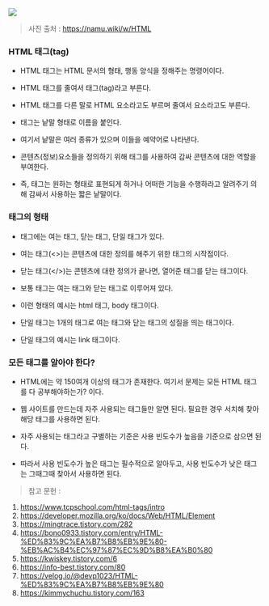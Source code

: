 ![](https://velog.velcdn.com/images/chrios99/post/3cfbcc8e-bc43-46d9-ad47-d1eeec78df98/image.png)

> 사진 출처 : https://namu.wiki/w/HTML

### HTML 태그(tag)

- HTML 태그는 HTML 문서의 형태, 행동 양식을 정해주는 명령어이다.

- HTML 태그를 줄여서 태그(tag)라고 부른다.

- HTML 태그를 다른 말로 HTML 요소라고도 부르며 줄여서 요소라고도 부른다.

- 태그는 낱말 형태로 이름을 붙인다.

- 여기서 낱말은 여러 종류가 있으며 이들을 예약어로 나타낸다.

- 콘텐츠(정보)요소들을 정의하기 위해 태그를 사용하여 감싸 콘텐츠에 대한 역할을 부여한다.

- 즉, 태그는 원하는 형태로 표현되게 하거나 어떠한 기능을 수행하라고 알려주기 의해 감싸서 사용하는 짧은 낱말이다.

### 태그의 형태

- 태그에는 여는 태그, 닫는 태그, 단일 태그가 있다.

- 여는 태그(<>)는 콘텐츠에 대한 정의를 해주기 위한 태그의 시작점이다.

- 닫는 태그(</>)는 콘텐츠에 대한 정의가 끝나면, 열어준 태그를 닫는 태그이다.

- 보통 태그는 여는 태그와 닫는 태그로 이루어져 있다.

- 이런 형태의 예시는 html 태그, body 태그이다.

- 단일 태그는 1개의 태그로 여는 태그와 닫는 태그의 성질을 띄는 태그이다.

- 단일 태그의 예시는 link 태그이다.

### 모든 태그를 알아야 한다?

- HTML에는 약 150여개 이상의 태그가 존재한다. 여기서 문제는 모든 HTML 태그를 다 공부해야하는가? 이다.

- 웹 사이트를 만드는데 자주 사용되는 태그들만 알면 된다. 필요한 경우 서치해 찾아 해당 태그를 사용하면 된다.

- 자주 사용되는 태그라고 구별하는 기준은 사용 빈도수가 높음을 기준으로 삼으면 된다.

- 따라서 사용 빈도수가 높은 태그는 필수적으로 알아두고, 사용 빈도수가 낮은 태그는 그때그때 찾아서 사용하면 된다.



> 참고 문헌 :
1. https://www.tcpschool.com/html-tags/intro
2. https://developer.mozilla.org/ko/docs/Web/HTML/Element
3. https://mingtrace.tistory.com/282
4. https://bono0933.tistory.com/entry/HTML-%ED%83%9C%EA%B7%B8%EB%9E%80-%EB%AC%B4%EC%97%87%EC%9D%B8%EA%B0%80
5. https://kwiskey.tistory.com/6
6. https://info-best.tistory.com/80
7. https://velog.io/@devp1023/HTML-%ED%83%9C%EA%B7%B8%EB%9E%80
8. https://kimmychuchu.tistory.com/163